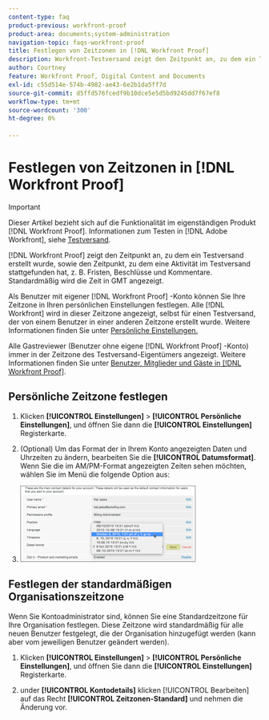```yaml
---
content-type: faq
product-previous: workfront-proof
product-area: documents;system-administration
navigation-topic: faqs-workfront-proof
title: Festlegen von Zeitzonen in [!DNL Workfront Proof]
description: Workfront-Testversand zeigt den Zeitpunkt an, zu dem ein Testversand erstellt wurde, sowie den Zeitpunkt, zu dem eine Aktivität im Testversand stattgefunden hat, z. B. Fristen, Beschlüsse und Kommentare. Standardmäßig wird die Zeit in GMT angezeigt.
author: Courtney
feature: Workfront Proof, Digital Content and Documents
exl-id: c55d514e-574b-4982-ae43-6e2b1da5ff7d
source-git-commit: d5ffd576fcedf9b10dce5e5d5bd9245dd7f67ef8
workflow-type: tm+mt
source-wordcount: '300'
ht-degree: 0%

---
```


# Festlegen von Zeitzonen in [!DNL Workfront Proof]

>[!IMPORTANT]
>
>Dieser Artikel bezieht sich auf die Funktionalität im eigenständigen Produkt [!DNL Workfront Proof]. Informationen zum Testen in [!DNL Adobe Workfront], siehe [Testversand](../../../review-and-approve-work/proofing/proofing.md).

[!DNL Workfront Proof] zeigt den Zeitpunkt an, zu dem ein Testversand erstellt wurde, sowie den Zeitpunkt, zu dem eine Aktivität im Testversand stattgefunden hat, z. B. Fristen, Beschlüsse und Kommentare. Standardmäßig wird die Zeit in GMT angezeigt.

Als Benutzer mit eigener [!DNL Workfront Proof] -Konto können Sie Ihre Zeitzone in Ihren persönlichen Einstellungen festlegen. Alle [!DNL Workfront] wird in dieser Zeitzone angezeigt, selbst für einen Testversand, der von einem Benutzer in einer anderen Zeitzone erstellt wurde. Weitere Informationen finden Sie unter [Persönliche Einstellungen.](https://support.workfront.com/hc/en-us/sections/115000921168-Personal-settings)

Alle Gastreviewer (Benutzer ohne eigene [!DNL Workfront Proof] -Konto) immer in der Zeitzone des Testversand-Eigentümers angezeigt. Weitere Informationen finden Sie unter [Benutzer, Mitglieder und Gäste in [!DNL Workfront Proof]](../../../workfront-proof/wp-mnguserscontacts/contacts/use-members-guests.md).

## Persönliche Zeitzone festlegen

1. Klicken **[!UICONTROL Einstellungen]** > **[!UICONTROL Persönliche Einstellungen]**, und öffnen Sie dann die **[!UICONTROL Einstellungen]** Registerkarte.

1. (Optional) Um das Format der in Ihrem Konto angezeigten Daten und Uhrzeiten zu ändern, bearbeiten Sie die **[!UICONTROL Datumsformat]**.\
   Wenn Sie die im AM/PM-Format angezeigten Zeiten sehen möchten, wählen Sie im Menü die folgende Option aus:

1. ![Dates_format.png](assets/dates-format-350x152.png)

## Festlegen der standardmäßigen Organisationszeitzone

Wenn Sie Kontoadministrator sind, können Sie eine Standardzeitzone für Ihre Organisation festlegen. Diese Zeitzone wird standardmäßig für alle neuen Benutzer festgelegt, die der Organisation hinzugefügt werden (kann aber vom jeweiligen Benutzer geändert werden).

1. Klicken **[!UICONTROL Einstellungen]** > **[!UICONTROL Persönliche Einstellungen]**, und öffnen Sie dann die **[!UICONTROL Einstellungen]** Registerkarte.

1. under **[!UICONTROL Kontodetails]** klicken [!UICONTROL Bearbeiten] auf das Recht **[!UICONTROL Zeitzonen-Standard]** und nehmen die Änderung vor.
